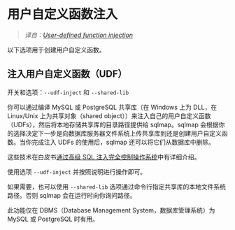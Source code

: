 # 用户自定义函数注入

> *译自：[User-defined function injection](https://github.com/sqlmapproject/sqlmap/wiki/Usage#user-defined-function-injection)*

以下选项用于创建用户自定义函数。

## 注入用户自定义函数（UDF）

开关和选项：`--udf-inject` 和 `--shared-lib`

你可以通过编译 MySQL 或 PostgreSQL 共享库（在 Windows 上为 DLL，在 Linux/Unix 上为共享对象（shared object））来注入自己的用户自定义函数（UDFs），然后将本地存储共享库的目录路径提供给 sqlmap。sqlmap 会根据你的选择决定下一步是向数据库服务器文件系统上传共享库到还是创建用户自定义函数。当你完成注入 UDFs 的使用后，sqlmap 还可以将它们从数据库中删除。

这些技术在白皮书[通过高级 SQL 注入完全控制操作系统](http://www.slideshare.net/inquis/advanced-sql-injection-to-operating-system-full-control-whitepaper-4633857)中有详细介绍。

使用选项 `--udf-inject` 并按照说明进行操作即可。

如果需要，也可以使用 `--shared-lib` 选项通过命令行指定共享库的本地文件系统路径。否则 sqlmap 会在运行时向你询问路径。

此功能仅在 DBMS（Database Management System，数据库管理系统）为 MySQL 或 PostgreSQL 时有用。
